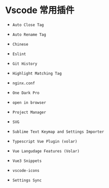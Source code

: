 # Vscode 常用插件

-  `Auto Close Tag`

- `Auto Rename Tag`

- `Chinese`

- `Eslint`

- `Git History`

- `Highlight Matching Tag`

- `nginx.conf`

- `One Dark Pro`

- `open in browser`

- `Project Manager`

- `SVG`

- `Sublime Text Keymap and Settings Importer`

- `Typescript Vue Plugin (volar)`

- `Vue Langudage Features (Volar)`

- `Vue3 Snippets`

- `vscode-icons`

- `Settings Sync`
